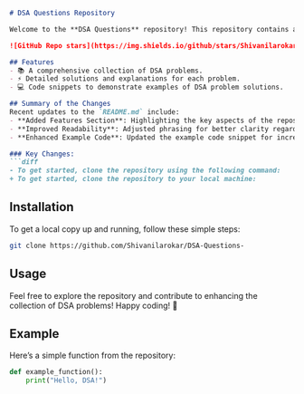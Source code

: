 ```markdown
# DSA Questions Repository

Welcome to the **DSA Questions** repository! This repository contains a collection of Data Structures and Algorithms (DSA) problems designed to help you enhance your coding skills.

![GitHub Repo stars](https://img.shields.io/github/stars/Shivanilarokar/DSA-Questions-) ![GitHub forks](https://img.shields.io/github/forks/Shivanilarokar/DSA-Questions-) ![GitHub issues](https://img.shields.io/github/issues/Shivanilarokar/DSA-Questions-)

## Features
- 📚 A comprehensive collection of DSA problems.
- ⚡ Detailed solutions and explanations for each problem.
- 💻 Code snippets to demonstrate examples of DSA problem solutions.

## Summary of the Changes
Recent updates to the `README.md` include:
- **Added Features Section**: Highlighting the key aspects of the repository.
- **Improved Readability**: Adjusted phrasing for better clarity regarding the usage of the repository.
- **Enhanced Example Code**: Updated the example code snippet for increased clarity.

### Key Changes:
```diff
- To get started, clone the repository using the following command:
+ To get started, clone the repository to your local machine:
```

## Installation
To get a local copy up and running, follow these simple steps:

```bash
git clone https://github.com/Shivanilarokar/DSA-Questions-
```

## Usage
Feel free to explore the repository and contribute to enhancing the collection of DSA problems! Happy coding! 🚀

## Example
Here’s a simple function from the repository:

```python
def example_function():
    print("Hello, DSA!")
```
```